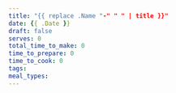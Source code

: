 ```yaml
---
title: "{{ replace .Name "-" " " | title }}"
date: {{ .Date }}
draft: false
serves: 0
total_time_to_make: 0
time_to_prepare: 0
time_to_cook: 0
tags:
meal_types:
---
```


